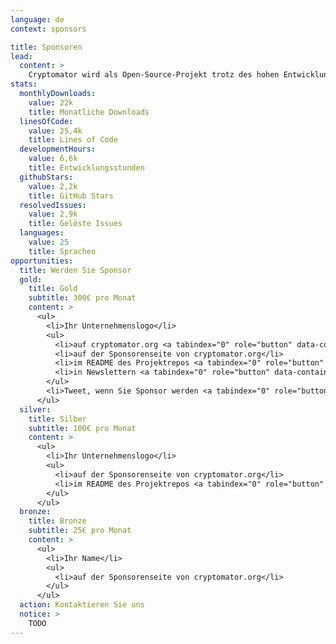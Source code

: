 ```yaml
---
language: de
context: sponsors

title: Sponsoren
lead:
  content: >
    Cryptomator wird als Open-Source-Projekt trotz des hohen Entwicklungsaufwands kostenlos bereitgestellt und ist daher auf Spenden angewiesen. Wenn Sie auch an der Weiterentwicklung interessiert sind, bieten wir Ihnen als Sponsor die Möglichkeit, uns öffentlich zu unterstützen.
stats:
  monthlyDownloads:
    value: 22k
    title: Monatliche Downloads
  linesOfCode:
    value: 25,4k
    title: Lines of Code
  developmentHours:
    value: 6,6k
    title: Entwicklungsstunden
  githubStars:
    value: 2,2k
    title: GitHub Stars
  resolvedIssues:
    value: 2,9k
    title: Gelöste Issues
  languages:
    value: 25
    title: Sprachen
opportunities:
  title: Werden Sie Sponsor
  gold:
    title: Gold
    subtitle: 300€ pro Monat
    content: >
      <ul>
        <li>Ihr Unternehmenslogo</li>
        <ul>
          <li>auf cryptomator.org <a tabindex="0" role="button" data-container="body" data-toggle="popover" data-trigger="focus" data-content="128k+ Impressionen pro Monat"><span class="glyphicon glyphicon-info-sign text-muted"></span></a></li>
          <li>auf der Sponsorenseite von cryptomator.org</li>
          <li>im README des Projektrepos <a tabindex="0" role="button" data-container="body" data-toggle="popover" data-trigger="focus" data-content="11,8k+ Besuche pro Monat"><span class="glyphicon glyphicon-info-sign text-muted"></span></a></li>
          <li>in Newslettern <a tabindex="0" role="button" data-container="body" data-toggle="popover" data-trigger="focus" data-content="4,3k+ Abonnenten"><span class="glyphicon glyphicon-info-sign text-muted"></span></a></li>
        </ul>
        <li>Tweet, wenn Sie Sponsor werden <a tabindex="0" role="button" data-container="body" data-toggle="popover" data-trigger="focus" data-content="2,9k+ Follower"><span class="glyphicon glyphicon-info-sign text-muted"></span></a></li>
      </ul>
  silver:
    title: Silber
    subtitle: 100€ pro Monat
    content: >
      <ul>
        <li>Ihr Unternehmenslogo</li>
        <ul>
          <li>auf der Sponsorenseite von cryptomator.org</li>
          <li>im README des Projektrepos <a tabindex="0" role="button" data-container="body" data-toggle="popover" data-trigger="focus" data-content="11,8k+ Besuche pro Monat"><span class="glyphicon glyphicon-info-sign text-muted"></span></a></li>
        </ul>
      </ul>
  bronze:
    title: Bronze
    subtitle: 25€ pro Monat
    content: >
      <ul>
        <li>Ihr Name</li>
        <ul>
          <li>auf der Sponsorenseite von cryptomator.org</li>
        </ul>
      </ul>
  action: Kontaktieren Sie uns
  notice: >
    TODO
---
```

